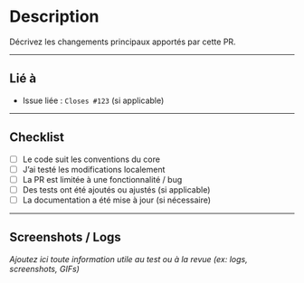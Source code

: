 # Description

Décrivez les changements principaux apportés par cette PR.

---

## Lié à

- Issue liée : `Closes #123` (si applicable)

---

## Checklist

- [ ] Le code suit les conventions du core
- [ ] J’ai testé les modifications localement
- [ ] La PR est limitée à une fonctionnalité / bug
- [ ] Des tests ont été ajoutés ou ajustés (si applicable)
- [ ] La documentation a été mise à jour (si nécessaire)

---

## Screenshots / Logs

_Ajoutez ici toute information utile au test ou à la revue (ex: logs, screenshots, GIFs)_
